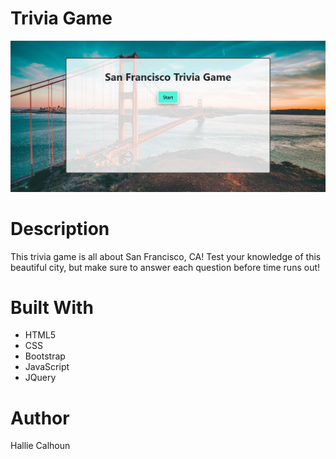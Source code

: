 # Trivia Game

![Site Screenshot](assets/images/screenshot.PNG)

# Description
This trivia game is all about San Francisco, CA! Test your knowledge of this beautiful city, but make sure to answer each question before time runs out!

# Built With
* HTML5
* CSS
* Bootstrap
* JavaScript
* JQuery

# Author
Hallie Calhoun